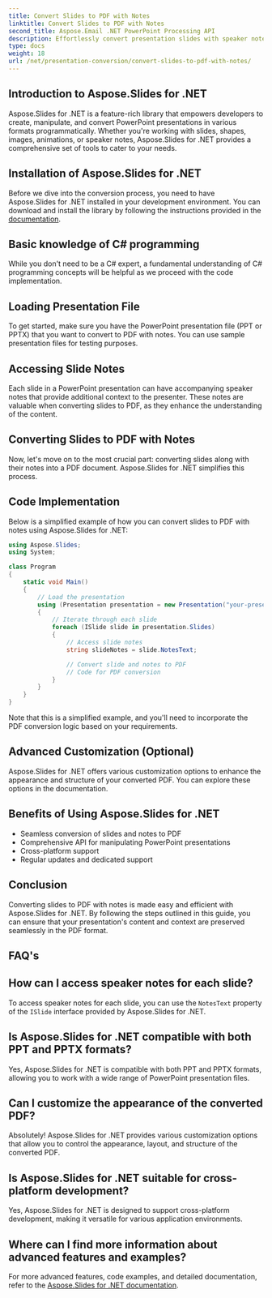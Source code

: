 ```yaml
---
title: Convert Slides to PDF with Notes
linktitle: Convert Slides to PDF with Notes
second_title: Aspose.Email .NET PowerPoint Processing API
description: Effortlessly convert presentation slides with speaker notes to PDF using Aspose.Slides for .NET. Preserve content and context seamlessly.
type: docs
weight: 18
url: /net/presentation-conversion/convert-slides-to-pdf-with-notes/
---
```


## Introduction to Aspose.Slides for .NET

Aspose.Slides for .NET is a feature-rich library that empowers developers to create, manipulate, and convert PowerPoint presentations in various formats programmatically. Whether you're working with slides, shapes, images, animations, or speaker notes, Aspose.Slides for .NET provides a comprehensive set of tools to cater to your needs.

## Installation of Aspose.Slides for .NET

Before we dive into the conversion process, you need to have Aspose.Slides for .NET installed in your development environment. You can download and install the library by following the instructions provided in the [documentation](https://releases.aspose.com/email/net/).

## Basic knowledge of C# programming

While you don't need to be a C# expert, a fundamental understanding of C# programming concepts will be helpful as we proceed with the code implementation.

## Loading Presentation File

To get started, make sure you have the PowerPoint presentation file (PPT or PPTX) that you want to convert to PDF with notes. You can use sample presentation files for testing purposes.

## Accessing Slide Notes

Each slide in a PowerPoint presentation can have accompanying speaker notes that provide additional context to the presenter. These notes are valuable when converting slides to PDF, as they enhance the understanding of the content.

## Converting Slides to PDF with Notes

Now, let's move on to the most crucial part: converting slides along with their notes into a PDF document. Aspose.Slides for .NET simplifies this process.

## Code Implementation

Below is a simplified example of how you can convert slides to PDF with notes using Aspose.Slides for .NET:

```csharp
using Aspose.Slides;
using System;

class Program
{
    static void Main()
    {
        // Load the presentation
        using (Presentation presentation = new Presentation("your-presentation.pptx"))
        {
            // Iterate through each slide
            foreach (ISlide slide in presentation.Slides)
            {
                // Access slide notes
                string slideNotes = slide.NotesText;

                // Convert slide and notes to PDF
                // Code for PDF conversion
            }
        }
    }
}
```

Note that this is a simplified example, and you'll need to incorporate the PDF conversion logic based on your requirements.

## Advanced Customization (Optional)

Aspose.Slides for .NET offers various customization options to enhance the appearance and structure of your converted PDF. You can explore these options in the documentation.

## Benefits of Using Aspose.Slides for .NET

- Seamless conversion of slides and notes to PDF
- Comprehensive API for manipulating PowerPoint presentations
- Cross-platform support
- Regular updates and dedicated support

## Conclusion

Converting slides to PDF with notes is made easy and efficient with Aspose.Slides for .NET. By following the steps outlined in this guide, you can ensure that your presentation's content and context are preserved seamlessly in the PDF format.

## FAQ's

## How can I access speaker notes for each slide?

To access speaker notes for each slide, you can use the `NotesText` property of the `ISlide` interface provided by Aspose.Slides for .NET.

## Is Aspose.Slides for .NET compatible with both PPT and PPTX formats?

Yes, Aspose.Slides for .NET is compatible with both PPT and PPTX formats, allowing you to work with a wide range of PowerPoint presentation files.

## Can I customize the appearance of the converted PDF?

Absolutely! Aspose.Slides for .NET provides various customization options that allow you to control the appearance, layout, and structure of the converted PDF.

## Is Aspose.Slides for .NET suitable for cross-platform development?

Yes, Aspose.Slides for .NET is designed to support cross-platform development, making it versatile for various application environments.

## Where can I find more information about advanced features and examples?

For more advanced features, code examples, and detailed documentation, refer to the [Aspose.Slides for .NET documentation](https://reference.aspose.com/slides/net/).
